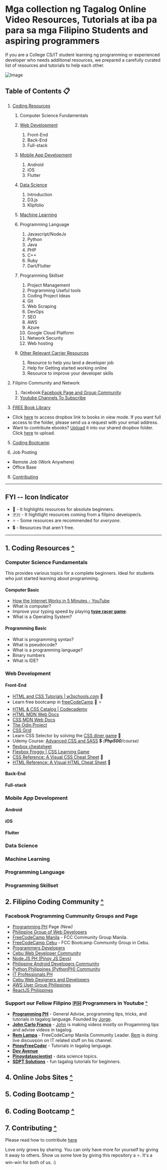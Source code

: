 # Mga collection ng Tagalog Online Video Resources, Tutorials at iba pa para sa mga Filipino Students and aspiring programmers

If you are a College CS/IT student learning ng programming or experienced developer who needs additional resources, we prepared a carefully curated list of resources and tutorials to help each other.

![Image](asset/banner.png)

## Table of Contents :clipboard:

1. [Coding Resources](#1-coding-resources)
	1. Computer Science Fundamentals
	1. [Web Development](#11-web-development)
		1. Front-End
		2. Back-End
    	3. Full-stack

	2. [Mobile App Development](#fdfds)
		1. Android
		2. iOS
		3. Flutter
	3. [Data Science](#11-python)
		1. Introduction
		1. D3.js
		1. Klipfolio
	4. [Machine Learning](#12-machine-learning)
	5. Programming Language
		1. Javascript/NodeJs
		2. Python
		3. Java
		4. PHP
		5. C++
		6. Ruby
		7. Dart/Flutter
	6. Programming Skillset
		1. Project Management
		1. Programming Useful tools
		1. Coding Project Ideas
		1. Git
		1. Web Scraping
		1. DevOps
		1. SEO
		1. AWS
		1. Azure
		1. Google Cloud Platform
		1. Network Security
		1. Web hosting

	7. [Other Relevant Carrier Resources](#6-other-relevant-resources)
		1. Resource to help you land a developer job
		2. Help for Getting started working online
		3. Resource to improve your developer skills

2. Filipino Community and Network
	1. :facebook:[Facebook Page and Group Community](#2-facebook-page-and-group-community)
	2. [Youtube Channels To Subscribe](#3-youtube-channels-to-subscribe)

4. [FREE Book Library](#4-online-jobs-sites)

- Click [here](https://www.dropbox.com/sh/7bctdxlyq2hvus5/AADZ456-rS1GzOdhpkQCTyzpa?dl=0) to access dropbox link to books in view mode. If you want full access to the folder, please send us a request with your email address.
- Want to contribute ebooks? [Upload](https://www.dropbox.com/request/ketm016DRCFLvkKeX3MP) it into our shared dropbox folder. Click [here](https://www.dropbox.com/request/ketm016DRCFLvkKeX3MP) to upload. 

5. [Coding Bootcamp](#5-coding-bootcamp)


7. Job Posting

- Remote Job (Work Anywhere)
- Office Base

8. [Contributing](#-contributing)

---

## FYI -- Icon Indicator

- :baby: - It highlights resources for absolute beginners.
- :philippines: - It hightlight resources coming from a filipino developer/s.
- :star: - Some resources are recommended for _everyone_.
- :heavy_dollar_sign: - Resources that aren't free.

---

## 1. Coding Resources [^](#table-of-contents)

### Computer Science Fundamentals
This provides various topics for a complete beginners. Ideal for students who just started learning about programming. 
#### Computer Basic
- [How the Internet Works in 5 Minutes - YouTube](https://www.youtube.com/watch?v=7_LPdttKXPc)
- What is computer?
- Improve your typing speed by playing **[type racer game](https://play.typeracer.com)**.
- What is a Operating System?

#### Programming Basic
- What is programming syntax?
- What is pseudocode?
- What is a programming language?
- Binary numbers
- What is IDE?



### Web Development 
#### Front-End
- [HTML and CSS Tutorials | w3schools.com](https://www.w3schools.com/html/default.asp) :baby:
- Learn free bootcamp in [freeCodeCamp](https://www.freecodecamp.org/) :baby: :star:
- [HTML & CSS Catalog | Codecademy](https://www.codecademy.com/catalog/language/html-css)
- [HTML MDN Web Docs](https://developer.mozilla.org/en-US/docs/Learn/HTML)
- [CSS MDN Web Docs](https://developer.mozilla.org/en-US/docs/Learn/CSS)
- [The Odin Project](https://www.theodinproject.com/)
- [CSS Grid](https://cssgrid.io/)
- Learn CSS Selector by solving the [CSS diner game](https://flukeout.github.io/) :baby:
- Udemy Course: [Advanced CSS and SASS](https://www.udemy.com/advanced-css-and-sass) :heavy_dollar_sign: *(**Php500**/course)*
- [flexbox cheatsheet](https://darekkay.com/dev/flexbox-cheatsheet.html)
- [Flexbox Froggy | CSS Learning Game](https://flexboxfroggy.com/)
- [CSS Reference: A Visual CSS Cheat Sheet](https://cssreference.io/) :baby:
- [HTML Reference: A Visual HTML Cheat Sheet](https://htmlreference.io/) :baby:


#### Back-End

#### Full-stack

### Mobile App Development
#### Android
#### iOS
#### Flutter

### Data Science

### Machine Learning

### Programming Language

### Programming Skillset


## 2. Filipino Coding Community [^](#table-of-contents)

### Facebook Programming Cummunity Groups and Page

 - [Programming PH](https://www.facebook.com/ProgrammingPH/) Page *(New)*
 - [Philippine Group of Web Developers](https://www.facebook.com/groups/pg.webdev/)
 - [FreeCodeCamp Manila](https://www.facebook.com/freeCodeCamp.Manila/) - FCC Community Group Manila.
 - [FreeCodeCamp Cebu](https://www.facebook.com/groups/free.code.camp.cebu/) - FCC Bootcamp Community Group in Cebu.
 - [Programmers,Developers](https://www.facebook.com/groups/ProgramersDevelopers/)
 - [Cebu Web Developer Community](https://www.facebook.com/groups/196767804245829/)
 - [Node.JS PH (Pinoy JS Devs)](https://www.facebook.com/groups/NodeJS.PHDevs/)
 - [Philippine Android Developers Community](https://www.facebook.com/groups/padc.you)
 - [Python Philippines (PythonPH) Community](https://www.facebook.com/groups/pythonph)
 - [IT Professionals PH](https://www.facebook.com/groups/762720073916341/)
 - [Cebu Web Designers and Developers](https://www.facebook.com/groups/cebuwebdesignersdevs/)
 - [AWS User Group Philippines](https://www.facebook.com/groups/AWSUGPH/)
 - [ReactJS Philippines](https://www.facebook.com/reactjsphilippines/)

### Support our Fellow Filipino :philippines: Programmers in Youtube [^](#table-of-contents)

- **[Programming PH](https://www.youtube.com/channel/UCzuOQurgDZCdHUFBwL6Oexg)**  - General Advise, programming tips, tricks, and tutorials in tagalog language. Founded by [Jorge](https://github.com/jorgerosal).
- **[John Carlo Franco](https://www.youtube.com/channel/UCRfO9oznydRShqHUXeO8kaw)** - [John](https://github.com/francojohnc) is making videos mostly on Progamming tips and advise videos in tagalog.
- **[Rem Lampa](https://www.youtube.com/channel/UC3khUmB7mxpkrF1GjKjpa7A)** - FreeCodeCamp Manila Community Leader. [Rem](https://github.com/RemLampa) is doing live discussion on IT related stuff on his channel.
- **[PinoyFreeCoder](https://www.youtube.com/channel/UCFpZDxOMGzsx05epqfvmzbQ)** - Tutorials in tagalog language.
- **[Dev Avenue](https://www.youtube.com/channel/UCltYKjGdnCQx_-5qIt7dUCA)**
- **[Pinoydatascientist](https://www.youtube.com/channel/UCTqbbm0ZhIZ0ya4TOUnH4ag)** - data science topics.
- **[SDPT Solutions](https://www.youtube.com/channel/UCMDL68xgNqRqzin1rkh9WuQ)** - fun tagalog tutorials for beginners. 

## 4. Online Jobs Sites [^](#table-of-contents)

## 5. Coding Bootcamp [^](#table-of-contents)

## 6. Coding Bootcamp [^](#table-of-contents)

## 7. Contributing [^](#table-of-contents)

Please read how to contribute [here](CONTRIBUTING.md)

Love only grows by sharing. You can only have more for yourself by giving it away to others. Show us some love by giving this repository a :star:. It's a win-win for both of us. :)

